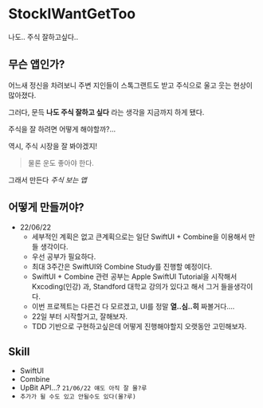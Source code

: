 # StockIWantGetToo
나도.. 주식 잘하고싶다..

## 무슨 앱인가?

어느새 정신을 차려보니 주변 지인들이 스톡그랜트도 받고 주식으로 울고 웃는 현상이 많아졌다.

그러다, 문득 **나도 주식 잘하고 싶다** 라는 생각을 지금까지 하게 됐다.

주식을 잘 하려면 어떻게 해야할까?...

역시, 주식 시장을 잘 봐야겠지!

> 물론 운도 좋아야 한다.

그래서 만든다 *주식 보는 앱*

## 어떻게 만들꺼야?

- 22/06/22
  - 세부적인 계획은 없고 큰계획으로는 일단 SwiftUI + Combine을 이용해서 만들 생각이다.
  - 우선 공부가 필요하다.
  - 최대 3주간은 SwiftUI와 Combine Study를 진행할 예정이다.
  - SwiftUI + Combine 관련 공부는 Apple SwiftUI Tutorial을 시작해서 Kxcoding(인강) 과, Standford 대학교 강의가 있다고 해서 그거 들을생각이다.
  - 이번 프로젝트는 다른건 다 모르겠고, UI를 정말 **열..심..히** 짜볼거다....
  - 22일 부터 시작할거고, 잘해보자.
  - TDD 기반으로 구현하고싶은데 어떻게 진행해야할지 오랫동안 고민해보자.

## Skill

- SwiftUI
- Combine
- UpBit API...? ```21/06/22 얘도 아직 잘 몰?루```
- ```추가가 될 수도 있고 안될수도 있다(몰?루)``` 
